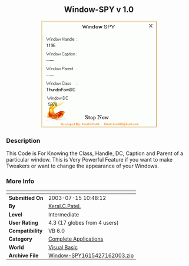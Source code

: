 ﻿<div align="center">

## Window\-SPY v 1\.0

<img src="PIC2003716016154168.gif">
</div>

### Description

This Code is For Knowing the Class, Handle, DC, Caption and Parent of a particular window. This is Very Powerful Feature if you want to make Tweakers or want to change the appearance of your Windows.
 
### More Info
 


<span>             |<span>
---                |---
**Submitted On**   |2003-07-15 10:48:12
**By**             |[Keral\.C\.Patel\.](https://github.com/Planet-Source-Code/PSCIndex/blob/master/ByAuthor/keral-c-patel.md)
**Level**          |Intermediate
**User Rating**    |4.3 (17 globes from 4 users)
**Compatibility**  |VB 6\.0
**Category**       |[Complete Applications](https://github.com/Planet-Source-Code/PSCIndex/blob/master/ByCategory/complete-applications__1-27.md)
**World**          |[Visual Basic](https://github.com/Planet-Source-Code/PSCIndex/blob/master/ByWorld/visual-basic.md)
**Archive File**   |[Window\-SPY1615427162003\.zip](https://github.com/Planet-Source-Code/keral-c-patel-window-spy-v-1-0__1-46948/archive/master.zip)








